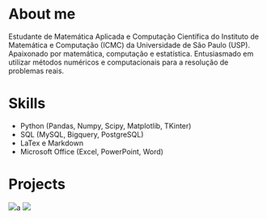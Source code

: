 # About me 
Estudante de Matemática Aplicada e Computação Científica do Instituto de Matemática e Computação (ICMC) da Universidade de São Paulo (USP). Apaixonado por matemática, computação e estatística. Entusiasmado em utilizar métodos numéricos e computacionais para a resolução de problemas reais.

# Skills

- Python (Pandas, Numpy, Scipy, Matplotlib, TKinter)
- SQL (MySQL, Bigquery, PostgreSQL)
- LaTex e Markdown
- Microsoft Office (Excel, PowerPoint, Word)

# Projects


<div>
  <a href="https://www.linkedin.com/in/gabrielcoout/" alt="LinkedIn"><img src="https://img.shields.io/badge/-LinkedIn-blue?style=flat&logo=Linkedin&logoColor=white" /></a>a
  <a href="https://medium.com/@gabriel.coutinho.chaves)" alt="Medium"><img src="[https://img.shields.io/badge/-LinkedIn-blue?style=flat&logo=Linkedin&logoColor=white](https://img.shields.io/badge/Medium-12100E?style=for-the-badge&logo=medium&logoColor=white)https://img.shields.io/badge/Medium-12100E?style=for-the-badge&logo=medium&logoColor=white"/></a>
  </div>
